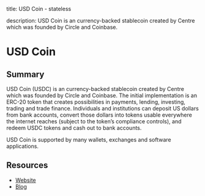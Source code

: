 title: USD Coin - stateless

description: USD Coin is an currency-backed stablecoin created by Centre which was founded by Circle and Coinbase.

# USD Coin

## Summary

USD Coin \(USDC\) is an currency-backed stablecoin created by Centre which was founded by Circle and Coinbase. The initial implementation is an ERC-20 token that creates possibilities in payments, lending, investing, trading and trade finance. Individuals and institutions can deposit US dollars from bank accounts, convert those dollars into tokens usable everywhere the internet reaches \(subject to the token’s compliance controls\), and redeem USDC tokens and cash out to bank accounts.

USD Coin is supported by many wallets, exchanges and software applications.

## Resources

* [Website](https://www.centre.io/usdc)
* [Blog](https://medium.com/centre-blog)

